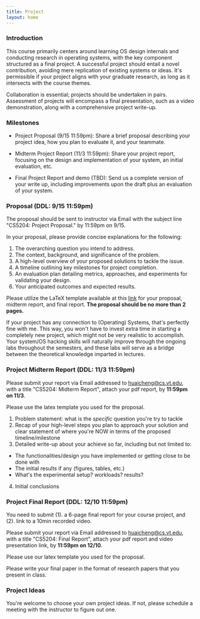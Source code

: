 ```yaml
---
title: Project
layout: home
---
```


### Introduction

This course primarily centers around learning OS design internals and
conducting research in operating systems, with the key component structured as
a final project. A successful project should entail a novel contribution,
avoiding mere replication of existing systems or ideas. It's permissible if
your project aligns with your graduate research, as long as it intersects with
the course themes.

Collaboration is essential; projects should be undertaken in pairs. Assessment
of projects will encompass a final presentation, such as a video demonstration,
along with a comprehensive project write-up.

### Milestones

- Project Proposal (9/15 11:59pm): Share a brief proposal describing your
  project idea, how you plan to evaluate it, and your teammate.

- Midterm Project Report (11/3 11:59pm): Share your project report, focusing on
  the design and implementation of your system, an initial evaluation, etc.

- Final Project Report and demo (TBD): Send us a complete version of your write
  up, including improvements upon the draft plus an evaluation of your system.


### Proposal (DDL: 9/15 11:59pm)

The proposal should be sent to instructor via Email with the subject line
"CS5204: Project Proposal." by 11:59pm on 9/15.

In your proposal, please provide concise explanations for the following:

1. The overarching question you intend to address.
2. The context, background, and significance of the problem.
3. A high-level overview of your proposed solutions to tackle the issue.
4. A timeline outlining key milestones for project completion.
5. An evaluation plan detailing metrics, approaches, and experiments for
   validating your design.
6. Your anticipated outcomes and expected results.

Please utilize the LaTeX template available at this
[link](https://github.com/huaicheng/cs6204proj) for your proposal, midterm
report, and final report. **The proposal should be no more than 2 pages.**

If your project has any connection to (Operating) Systems, that's perfectly
fine with me. This way, you won't have to invest extra time in starting a
completely new project, which might not be very realistic to accomplish. Your
system/OS hacking skills will naturally improve through the ongoing labs
throughout the semesters, and these labs will serve as a bridge between the
theoretical knowledge imparted in lectures.

### Project Midterm Report (DDL: 11/3 11:59pm)

Please submit your report via Email addressed to huaicheng@cs.vt.edu, with a
title "CS5204: Midterm Report", attach your pdf report, by **11:59pm on 11/3**.

Please use the latex template you used for the proposal.

1. Problem statement: what is the *specific* question you're try to tackle
2. Recap of your high-level steps you plan to approach your solution and clear
   statement of where you're NOW in terms of the proposed timeline/milestone
3. Detailed write-up about your achieve so far, including but not limited to:
  - The functionalities/design you have implemented or getting close to be done
    with
  - The initial results if any (figures, tables, etc.)
  - What's the experimental setup? workloads? results?
4. Initial conclusions


### Project Final Report (DDL: 12/10 11:59pm)

You need to submit (1). a 6-page final report for your course project, and (2).
link to a 10min recorded video.

Please submit your report via Email addressed to huaicheng@cs.vt.edu, with a
title "CS5204: Final Report", attach your pdf report and video presentation
link, by **11:59pm on 12/10**.

Please use our latex template you used for the proposal.

Please write your final paper in the format of research papers that you present
in class.


### Project Ideas

You're welcome to choose your own project ideas. If not, please schedule a
meeting with the instructor to figure out one.
